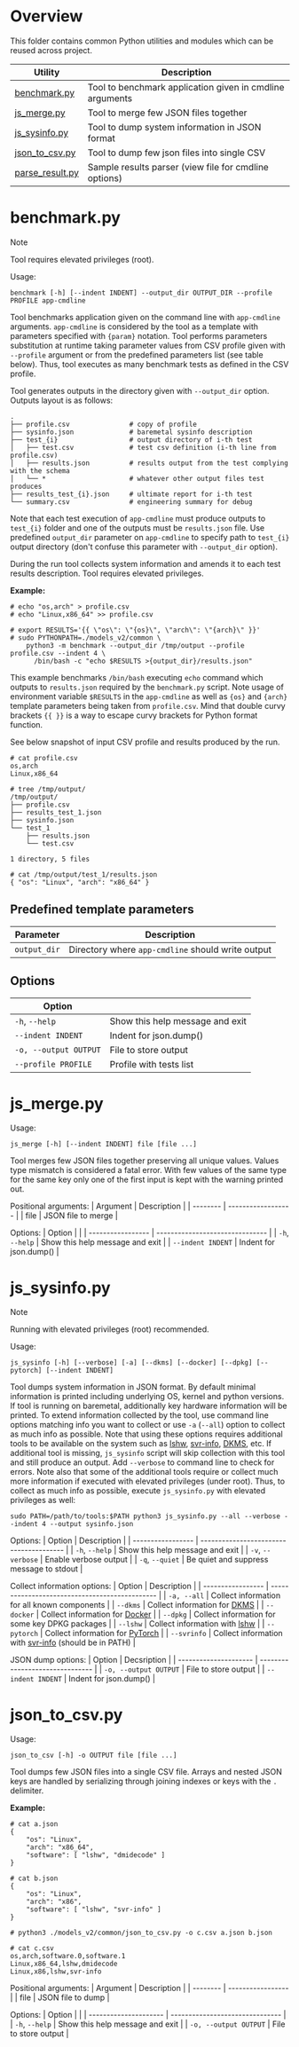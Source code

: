 # Overview

[benchmark.py]: benchmark.py
[js_merge.py]: js_merge.py
[js_sysinfo.py]: js_sysinfo.py
[json_to_csv.py]: json_to_csv.py
[parse_result.py]: parse_result.py

[DKMS]: https://github.com/dell/dkms
[Docker]: https://www.docker.com/
[lshw]: https://github.com/lyonel/lshw
[svr-info]: https://github.com/intel/svr-info
[PyTorch]: https://pytorch.org/

This folder contains common Python utilities and modules which can be reused across project.

| Utility           | Description                                              |
| ----------------- | -------------------------------------------------------- |
| [benchmark.py]    | Tool to benchmark application given in cmdline arguments |
| [js_merge.py]     | Tool to merge few JSON files together                    |
| [js_sysinfo.py]   | Tool to dump system information in JSON format           |
| [json_to_csv.py]  | Tool to dump few json files into single CSV              |
| [parse_result.py] | Sample results parser (view file for cmdline options)    |

# benchmark.py

> [!NOTE]
> Tool requires elevated privileges (root).

Usage:
```
benchmark [-h] [--indent INDENT] --output_dir OUTPUT_DIR --profile PROFILE app-cmdline
```

Tool benchmarks application given on the command line with `app-cmdline` arguments. `app-cmdline` is considered by the tool as a template with parameters specified with `{param}` notation. Tool performs parameters substitution at runtime taking parameter values from CSV profile given with `--profile` argument or from the predefined parameters list (see table below). Thus, tool executes as many benchmark tests as defined in the CSV profile.

Tool generates outputs in the directory given with `--output_dir` option. Outputs layout is as follows:
```
.
├── profile.csv               # copy of profile
├── sysinfo.json              # baremetal sysinfo description
├── test_{i}                  # output directory of i-th test
│   ├── test.csv              # test csv definition (i-th line from profile.csv)
│   ├── results.json          # results output from the test complying with the schema
│   └── *                     # whatever other output files test produces
├── results_test_{i}.json     # ultimate report for i-th test
└── summary.csv               # engineering summary for debug
```

Note that each test execution of `app-cmdline` must produce outputs to `test_{i}` folder and one of the outputs must be `results.json` file. Use predefined `output_dir` parameter on `app-cmdline` to specify path to `test_{i}` output directory (don't confuse this parameter with `--output_dir` option).

During the run tool collects system information and amends it to each test results description. Tool requires elevated privileges.

**Example:**

```
# echo "os,arch" > profile.csv
# echo "Linux,x86_64" >> profile.csv

# export RESULTS='{{ \"os\": \"{os}\", \"arch\": \"{arch}\" }}'
# sudo PYTHONPATH=./models_v2/common \
    python3 -m benchmark --output_dir /tmp/output --profile profile.csv --indent 4 \
      /bin/bash -c "echo $RESULTS >{output_dir}/results.json"
```

This example benchmarks `/bin/bash` executing `echo` command which outputs to `results.json` required by the `benchmark.py` script. Note usage of environment variable `$RESULTS` in the `app-cmdline` as well as `{os}` and `{arch}` template parameters being taken from `profile.csv`. Mind that double curvy brackets `{{ }}` is a way to escape curvy brackets for Python format function.

See below snapshot of input CSV profile and results produced by the run.

```
# cat profile.csv
os,arch
Linux,x86_64

# tree /tmp/output/
/tmp/output/
├── profile.csv
├── results_test_1.json
├── sysinfo.json
└── test_1
    ├── results.json
    └── test.csv

1 directory, 5 files

# cat /tmp/output/test_1/results.json
{ "os": "Linux", "arch": "x86_64" }

```

## Predefined template parameters

| Parameter    | Description                                       |
| ------------ | ------------------------------------------------- |
| `output_dir` | Directory where `app-cmdline` should write output |

## Options

| Option                |                                 |
| --------------------- | ------------------------------- |
| `-h`, `--help`        | Show this help message and exit |
| `--indent INDENT`     | Indent for json.dump()          |
| `-o, --output OUTPUT` | File to store output            |
| `--profile PROFILE`   | Profile with tests list         |

# js_merge.py

Usage:
```
js_merge [-h] [--indent INDENT] file [file ...]
```

Tool merges few JSON files together preserving all unique values. Values type mismatch is considered a fatal error. With few values of the same type for the same key only one of the first input is kept with the warning printed out.

Positional arguments:
| Argument | Description        |
| -------- | ------------------ |
| file     | JSON file to merge |

Options:
| Option            |                                 |
| ----------------- | ------------------------------- |
| `-h`, `--help`    | Show this help message and exit |
| `--indent INDENT` | Indent for json.dump()          |

# js_sysinfo.py

> [!NOTE]
> Running with elevated privileges (root) recommended.

Usage:
```
js_sysinfo [-h] [--verbose] [-a] [--dkms] [--docker] [--dpkg] [--pytorch] [--indent INDENT]
```

Tool dumps system information in JSON format. By default minimal information is printed including underlying OS, kernel and python versions. If tool is running on baremetal, additionally key hardware information will be printed. To extend information collected by the tool, use command line options matching info you want to collect or use `-a` (`--all`) option to collect as much info as possible. Note that using these options requires additional tools to be available on the system such as [lshw], [svr-info], [DKMS], etc. If additional tool is missing, `js_sysinfo` script will skip collection with this tool and still produce an output. Add `--verbose` to command line to check for errors. Note also that some of the additional tools require or collect much more information if executed with elevated privileges (under root). Thus, to collect as much info as possible, execute `js_sysinfo.py` with elevated privileges as well:

```
sudo PATH=/path/to/tools:$PATH python3 js_sysinfo.py --all --verbose --indent 4 --output sysinfo.json
```

Options:
| Option            | Description                             |
| ----------------- | --------------------------------------- |
| `-h`, `--help`    | Show this help message and exit         |
| `-v`, `--verbose` | Enable verbose output                   |
| `-q`, `--quiet`   | Be quiet and suppress message to stdout |

Collect information options:
| Option            | Description                                    |
| ----------------- | ---------------------------------------------- |
| `-a, --all`       | Collect information for all known components   |
| `--dkms`          | Collect information for [DKMS]                 |
| `--docker`        | Collect information for [Docker]               |
| `--dpkg`          | Collect information for some key DPKG packages |
| `--lshw`          | Collect information with [lshw]                |
| `--pytorch`       | Collect information for [PyTorch]              |
| `--svrinfo`       | Collect information with [svr-info] (should be in PATH) |

JSON dump options:
| Option                | Decsription                     |
| --------------------- | ------------------------------- |
| `-o, --output OUTPUT` | File to store output            |
| `--indent INDENT`     | Indent for json.dump()          |

# json_to_csv.py

Usage:
```
json_to_csv [-h] -o OUTPUT file [file ...]
```

Tool dumps few JSON files into a single CSV file. Arrays and nested JSON keys are handled by serializing through joining indexes or keys with the `.` delimiter.

**Example:**

```
# cat a.json
{
    "os": "Linux",
    "arch": "x86_64",
    "software": [ "lshw", "dmidecode" ]
}

# cat b.json
{
    "os": "Linux",
    "arch": "x86",
    "software": [ "lshw", "svr-info" ]
}

# python3 ./models_v2/common/json_to_csv.py -o c.csv a.json b.json

# cat c.csv
os,arch,software.0,software.1
Linux,x86_64,lshw,dmidecode
Linux,x86,lshw,svr-info

```

Positional arguments:
| Argument | Description       |
| -------- | ----------------- |
| file     | JSON file to dump |

Options:
| Option                |                                 |
| --------------------- | ------------------------------- |
| `-h`, `--help`        | Show this help message and exit |
| `-o, --output OUTPUT` | File to store output            |
